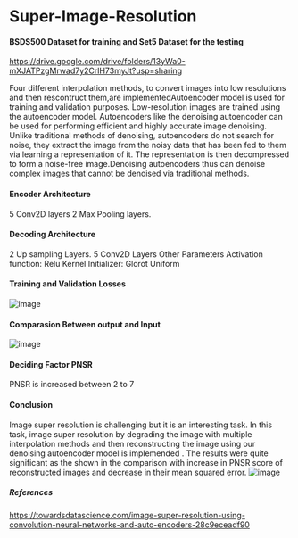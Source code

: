 # Super-Image-Resolution

#### BSDS500 Dataset for training and Set5 Dataset for the testing 
https://drive.google.com/drive/folders/13yWa0-mXJATPzgMrwad7y2CrlH73myJt?usp=sharing

Four different interpolation methods, to convert images into low resolutions and then rescontruct them,are implementedAutoencoder model is used for training and validation purposes. Low-resolution images are trained using the autoencoder model. Autoencoders like the denoising autoencoder can be used for performing efficient and highly accurate image denoising. Unlike traditional methods of denoising, autoencoders do not search for noise, they extract the image from the noisy data that has been fed to them via learning a representation of it. The representation is then decompressed to form a noise-free image.Denoising autoencoders thus can denoise complex images that cannot be denoised via traditional methods.

#### Encoder Architecture
5 Conv2D layers 
2 Max Pooling layers.
#### Decoding Architecture
2 Up sampling Layers.
5 Conv2D Layers
Other Parameters
Activation function: Relu
Kernel Initializer: Glorot Uniform

#### Training and Validation Losses
![image](https://user-images.githubusercontent.com/104934568/175793013-adb6f9ec-6465-48bf-b861-298da531e737.png)

#### Comparasion Between output and Input 
![image](https://user-images.githubusercontent.com/104934568/175793128-3ea6127b-e05e-48b5-89be-0073d1641538.png)


#### Deciding Factor PNSR
PNSR is increased between 2 to 7
#### Conclusion
Image super resolution is challenging but it is an interesting task. In this task, image super resolution by degrading the image with multiple interpolation methods and then reconstructing the image using our denoising autoencoder model is implemended . The results were quite significant as the shown in the comparison with increase in PNSR score of reconstructed images and decrease in their mean squared error.
![image](https://user-images.githubusercontent.com/104934568/175792891-af9ccf90-3c1d-4b54-bdc2-3dbfd6d78b5f.png)

















##### References
https://towardsdatascience.com/image-super-resolution-using-convolution-neural-networks-and-auto-encoders-28c9eceadf90

